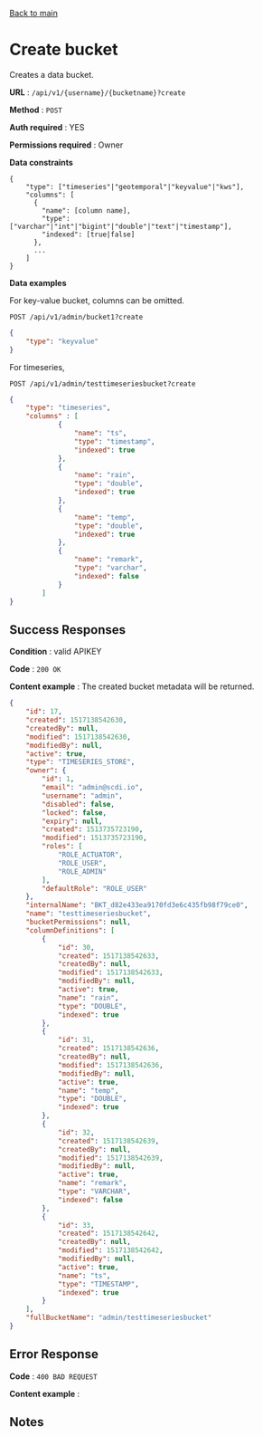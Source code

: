 [Back to main](../README.md)

# Create bucket

Creates a data bucket.

**URL** : `/api/v1/{username}/{bucketname}?create`

**Method** : `POST`

**Auth required** : YES

**Permissions required** : Owner

**Data constraints**

```
{
    "type": ["timeseries"|"geotemporal"|"keyvalue"|"kws"],
    "columns": [
      {
        "name": [column name],
        "type": ["varchar"|"int"|"bigint"|"double"|"text"|"timestamp"],
        "indexed": [true|false]
      },
      ...
    ]
}
```

**Data examples**

For key-value bucket, columns can be omitted.

```
POST /api/v1/admin/bucket1?create
```

```json
{
    "type": "keyvalue"
}
```

For timeseries,

```
POST /api/v1/admin/testtimeseriesbucket?create
```

```json
{
    "type": "timeseries",
    "columns" : [
            {
                "name": "ts",
                "type": "timestamp",
                "indexed": true
            },
            {
                "name": "rain",
                "type": "double",
                "indexed": true
            },
            {
                "name": "temp",
                "type": "double",
                "indexed": true
            },
            {
                "name": "remark",
                "type": "varchar",
                "indexed": false
            }
        ]
}
```

## Success Responses

**Condition** : valid APIKEY

**Code** : `200 OK`

**Content example** : The created bucket metadata will be returned.

```json
{
    "id": 17,
    "created": 1517138542630,
    "createdBy": null,
    "modified": 1517138542630,
    "modifiedBy": null,
    "active": true,
    "type": "TIMESERIES_STORE",
    "owner": {
        "id": 1,
        "email": "admin@scdi.io",
        "username": "admin",
        "disabled": false,
        "locked": false,
        "expiry": null,
        "created": 1513735723190,
        "modified": 1513735723190,
        "roles": [
            "ROLE_ACTUATOR",
            "ROLE_USER",
            "ROLE_ADMIN"
        ],
        "defaultRole": "ROLE_USER"
    },
    "internalName": "BKT_d82e433ea9170fd3e6c435fb98f79ce0",
    "name": "testtimeseriesbucket",
    "bucketPermissions": null,
    "columnDefinitions": [
        {
            "id": 30,
            "created": 1517138542633,
            "createdBy": null,
            "modified": 1517138542633,
            "modifiedBy": null,
            "active": true,
            "name": "rain",
            "type": "DOUBLE",
            "indexed": true
        },
        {
            "id": 31,
            "created": 1517138542636,
            "createdBy": null,
            "modified": 1517138542636,
            "modifiedBy": null,
            "active": true,
            "name": "temp",
            "type": "DOUBLE",
            "indexed": true
        },
        {
            "id": 32,
            "created": 1517138542639,
            "createdBy": null,
            "modified": 1517138542639,
            "modifiedBy": null,
            "active": true,
            "name": "remark",
            "type": "VARCHAR",
            "indexed": false
        },
        {
            "id": 33,
            "created": 1517138542642,
            "createdBy": null,
            "modified": 1517138542642,
            "modifiedBy": null,
            "active": true,
            "name": "ts",
            "type": "TIMESTAMP",
            "indexed": true
        }
    ],
    "fullBucketName": "admin/testtimeseriesbucket"
}
```

## Error Response

**Code** : `400 BAD REQUEST`

**Content example** :

## Notes
